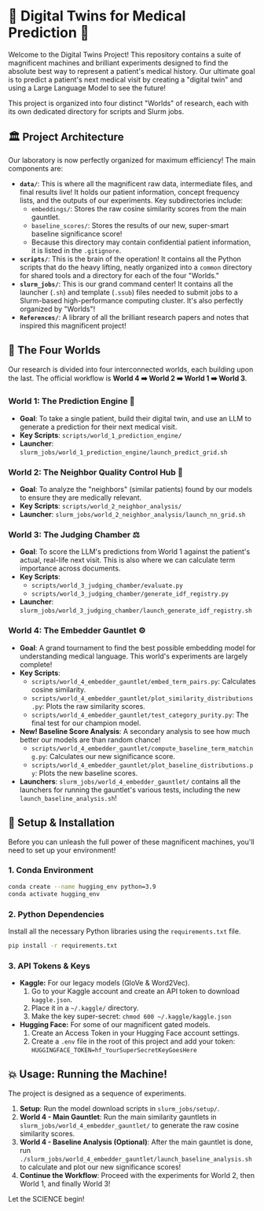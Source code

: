 # 🤖 Digital Twins for Medical Prediction 🤖

Welcome to the Digital Twins Project\! This repository contains a suite of magnificent machines and brilliant experiments designed to find the absolute best way to represent a patient's medical history. Our ultimate goal is to predict a patient's next medical visit by creating a "digital twin" and using a Large Language Model to see the future\!

This project is organized into four distinct "Worlds" of research, each with its own dedicated directory for scripts and Slurm jobs.

## 🏛️ Project Architecture

Our laboratory is now perfectly organized for maximum efficiency\! The main components are:

  * **`data/`**: This is where all the magnificent raw data, intermediate files, and final results live\! It holds our patient information, concept frequency lists, and the outputs of our experiments. Key subdirectories include:
      * `embeddings/`: Stores the raw cosine similarity scores from the main gauntlet.
      * `baseline_scores/`: Stores the results of our new, super-smart baseline significance score\!
      * Because this directory may contain confidential patient information, it is listed in the `.gitignore`.
  * **`scripts/`**: This is the brain of the operation\! It contains all the Python scripts that do the heavy lifting, neatly organized into a `common` directory for shared tools and a directory for each of the four "Worlds."
  * **`slurm_jobs/`**: This is our grand command center\! It contains all the launcher (`.sh`) and template (`.ssub`) files needed to submit jobs to a Slurm-based high-performance computing cluster. It's also perfectly organized by "Worlds"\!
  * **`References/`**: A library of all the brilliant research papers and notes that inspired this magnificent project\!

## 🚀 The Four Worlds

Our research is divided into four interconnected worlds, each building upon the last. The official workflow is **World 4 ➡️ World 2 ➡️ World 1 ➡️ World 3**.

### **World 1: The Prediction Engine** 🔮

  * **Goal**: To take a single patient, build their digital twin, and use an LLM to generate a prediction for their next medical visit.
  * **Key Scripts**: `scripts/world_1_prediction_engine/`
  * **Launcher**: `slurm_jobs/world_1_prediction_engine/launch_predict_grid.sh`

### **World 2: The Neighbor Quality Control Hub** 🔬

  * **Goal**: To analyze the "neighbors" (similar patients) found by our models to ensure they are medically relevant.
  * **Key Scripts**: `scripts/world_2_neighbor_analysis/`
  * **Launcher**: `slurm_jobs/world_2_neighbor_analysis/launch_nn_grid.sh`

### **World 3: The Judging Chamber** ⚖️

  * **Goal**: To score the LLM's predictions from World 1 against the patient's actual, real-life next visit. This is also where we can calculate term importance across documents.
  * **Key Scripts**:
      * `scripts/world_3_judging_chamber/evaluate.py`
      * `scripts/world_3_judging_chamber/generate_idf_registry.py`
  * **Launcher**: `slurm_jobs/world_3_judging_chamber/launch_generate_idf_registry.sh`

### **World 4: The Embedder Gauntlet** ⚙️

  * **Goal**: A grand tournament to find the best possible embedding model for understanding medical language. This world's experiments are largely complete\!
  * **Key Scripts**:
      * `scripts/world_4_embedder_gauntlet/embed_term_pairs.py`: Calculates cosine similarity.
      * `scripts/world_4_embedder_gauntlet/plot_similarity_distributions.py`: Plots the raw similarity scores.
      * `scripts/world_4_embedder_gauntlet/test_category_purity.py`: The final test for our champion model.
  * **New\! Baseline Score Analysis**: A secondary analysis to see how much better our models are than random chance\!
      * `scripts/world_4_embedder_gauntlet/compute_baseline_term_matching.py`: Calculates our new significance score.
      * `scripts/world_4_embedder_gauntlet/plot_baseline_distributions.py`: Plots the new baseline scores.
  * **Launchers**: `slurm_jobs/world_4_embedder_gauntlet/` contains all the launchers for running the gauntlet's various tests, including the new `launch_baseline_analysis.sh`\!

## 🔧 Setup & Installation

Before you can unleash the full power of these magnificent machines, you'll need to set up your environment\!

### 1\. Conda Environment

```bash
conda create --name hugging_env python=3.9
conda activate hugging_env
```

### 2\. Python Dependencies

Install all the necessary Python libraries using the `requirements.txt` file.

```bash
pip install -r requirements.txt
```

### 3\. API Tokens & Keys

  * **Kaggle:** For our legacy models (GloVe & Word2Vec).
    1.  Go to your Kaggle account and create an API token to download `kaggle.json`.
    2.  Place it in a `~/.kaggle/` directory.
    3.  Make the key super-secret: `chmod 600 ~/.kaggle/kaggle.json`
  * **Hugging Face:** For some of our magnificent gated models.
    1.  Create an Access Token in your Hugging Face account settings.
    2.  Create a `.env` file in the root of this project and add your token: `HUGGINGFACE_TOKEN=hf_YourSuperSecretKeyGoesHere`

## 💥 Usage: Running the Machine\!

The project is designed as a sequence of experiments.

1.  **Setup**: Run the model download scripts in `slurm_jobs/setup/`.
2.  **World 4 - Main Gauntlet**: Run the main similarity gauntlets in `slurm_jobs/world_4_embedder_gauntlet/` to generate the raw cosine similarity scores.
3.  **World 4 - Baseline Analysis (Optional)**: After the main gauntlet is done, run `./slurm_jobs/world_4_embedder_gauntlet/launch_baseline_analysis.sh` to calculate and plot our new significance scores\!
4.  **Continue the Workflow**: Proceed with the experiments for World 2, then World 1, and finally World 3\!

Let the SCIENCE begin\!